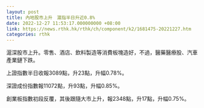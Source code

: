 ```yaml
---
layout: post
title: 內地股市上升　滬指半日升近0.8%
date: 2022-12-27 11:53:17.000000000 +08:00
link: https://news.rthk.hk/rthk/ch/component/k2/1681475-20221227.htm
categories: rthk
---
```


滬深股市上升。零售、酒店、飲料製造等消費板塊造好，不過，醫藥醫療股、汽車產業鏈下跌。

上證指數半日收報3089點，升23點，升幅0.78%。

深證成份指數報11072點，升93點，升幅0.85%。

創業板指數初段反覆，其後跟隨大市上升，報2348點，升17點，升幅0.75%。
